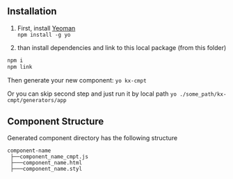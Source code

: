## Installation

1) First, install [Yeoman](http://yeoman.io)  
`npm install -g yo`  

2) than install dependencies and link to this local package (from this folder)  
```bash
npm i
npm link
```
Then generate your new component: `yo kx-cmpt`

Or you can skip second step and just run it by local path
`yo ./some_path/kx-cmpt/generators/app `


## Component Structure
Generated component directory has the following structure
```
component-name
 ├──component_name_cmpt.js
 ├───component_name.html
 ├───component_name.styl
```
